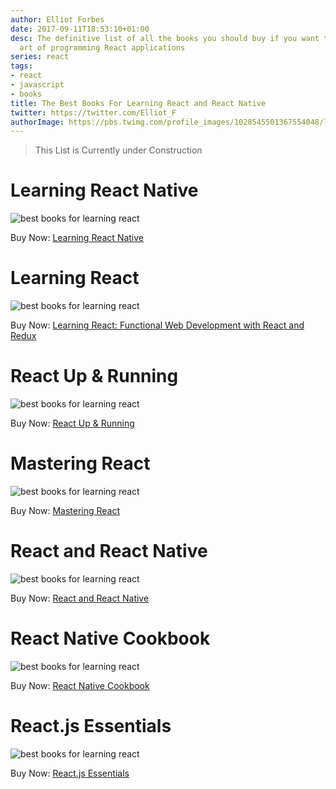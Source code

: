 ```yaml
---
author: Elliot Forbes
date: 2017-09-11T18:53:10+01:00
desc: The definitive list of all the books you should buy if you want to master the
  art of programming React applications
series: react
tags:
- react
- javascript
- books
title: The Best Books For Learning React and React Native
twitter: https://twitter.com/Elliot_F
authorImage: https://pbs.twimg.com/profile_images/1028545501367554048/lzr43cQv_400x400.jpg
---
```


> This List is Currently under Construction

# Learning React Native

<p><img src="https://s3-eu-west-1.amazonaws.com/images.tutorialedge.net/books/learning-react-native.jpg" alt="best books for learning react" class="book-img" /></p>

<div class="amazon-link">Buy Now: <a href="http://amzn.to/2y0l3Zo">Learning React Native</a></div>

# Learning React

<p><img src="https://s3-eu-west-1.amazonaws.com/images.tutorialedge.net/books/learning-react.jpg" alt="best books for learning react" class="book-img" /></p>

<div class="amazon-link">Buy Now: <a href="http://amzn.to/2eQZNwY">Learning React: Functional Web Development with React and Redux</a></div>

# React Up & Running

<p><img src="https://s3-eu-west-1.amazonaws.com/images.tutorialedge.net/books/react-up-and-running.jpg" alt="best books for learning react" class="book-img" /></p>

<div class="amazon-link">Buy Now: <a href="http://amzn.to/2wSU84h">React Up &amp; Running</a></div>

# Mastering React

<p><img src="https://s3-eu-west-1.amazonaws.com/images.tutorialedge.net/books/mastering-react.jpg" alt="best books for learning react" class="book-img" /></p>

<div class="amazon-link">Buy Now: <a href="http://amzn.to/2y0fTgg">Mastering React</a></div>

# React and React Native

<p><img src="https://s3-eu-west-1.amazonaws.com/images.tutorialedge.net/books/react-and-react-native.jpg" alt="best books for learning react" class="book-img" /></p>

<div class="amazon-link">Buy Now: <a href="http://amzn.to/2wVFtEA">React and React Native</a></div>

# React Native Cookbook

<p><img src="https://s3-eu-west-1.amazonaws.com/images.tutorialedge.net/books/react-native-cookbook.jpg" alt="best books for learning react" class="book-img" /></p>

<div class="amazon-link">Buy Now: <a href="http://amzn.to/2jj3nVF">React Native Cookbook</a></div>

# React.js Essentials

<p><img src="https://s3-eu-west-1.amazonaws.com/images.tutorialedge.net/books/react-essentials.jpg" alt="best books for learning react" class="book-img" /></p>

<div class="amazon-link">Buy Now: <a href="http://amzn.to/2wVN1af">React.js Essentials</a></div>